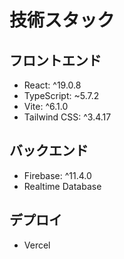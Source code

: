 # 技術スタック

## フロントエンド
- React: ^19.0.8
- TypeScript: ~5.7.2
- Vite: ^6.1.0
- Tailwind CSS: ^3.4.17

## バックエンド
- Firebase: ^11.4.0
- Realtime Database

## デプロイ
- Vercel
